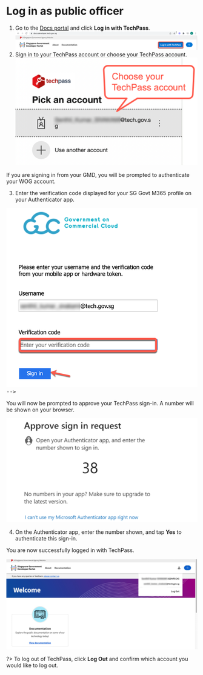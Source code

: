 # Log in as public officer

1. Go to the [Docs portal](https://docs.developer.tech.gov.sg/) and click **Log in with TechPass**.
<kbd>![log-in-with-techpass](assets/images/access-sgts-services-using-techpass/first.png)</kbd>
2. Sign in to your TechPass account or choose your TechPass account.
<kbd>![sign-in](assets/images/access-sgts-services-using-techpass/log-in-with-techpass.png)</kbd>

If you are signing in from your GMD, you will be prompted to authenticate your WOG account.

3. Enter the verification code displayed for your SG Govt M365 profile on your Authenticator app.

<kbd>![verify-wog-for-po](assets/images/access-sgts-services-using-techpass/verification-code-po.png)-->

You will now be prompted to approve your TechPass sign-in. A number will be shown on your browser.

 <kbd>![number-mfa](assets/images/onboarding/po-non-se/mfa-number-displayed-on-screen.png)</kbd>

4. On the Authenticator app, enter the number shown, and tap **Yes** to authenticate this sign-in.

You are now successfully logged in with TechPass.

<kbd>![after-po-login](assets/images/access-sgts-services-using-techpass/final.png)</kbd>

?> To log out of TechPass, click **Log Out** and confirm which account you would like to log out.
